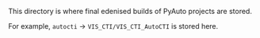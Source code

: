 This directory is where final edenised builds of PyAuto projects are stored.

For example, `autocti` -> `VIS_CTI/VIS_CTI_AutoCTI` is stored here.